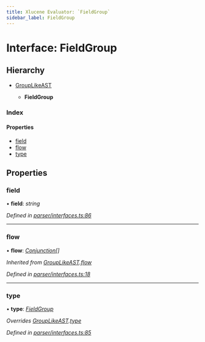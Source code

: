 ```yaml
---
title: Xlucene Evaluator: `FieldGroup`
sidebar_label: FieldGroup
---
```


# Interface: FieldGroup

## Hierarchy

* [GroupLikeAST](grouplikeast.md)

  * **FieldGroup**

### Index

#### Properties

* [field](fieldgroup.md#field)
* [flow](fieldgroup.md#flow)
* [type](fieldgroup.md#type)

## Properties

###  field

• **field**: *string*

*Defined in [parser/interfaces.ts:86](https://github.com/terascope/teraslice/blob/d3a803c3/packages/xlucene-evaluator/src/parser/interfaces.ts#L86)*

___

###  flow

• **flow**: *[Conjunction](conjunction.md)[]*

*Inherited from [GroupLikeAST](grouplikeast.md).[flow](grouplikeast.md#flow)*

*Defined in [parser/interfaces.ts:18](https://github.com/terascope/teraslice/blob/d3a803c3/packages/xlucene-evaluator/src/parser/interfaces.ts#L18)*

___

###  type

• **type**: *[FieldGroup](../enums/asttype.md#fieldgroup)*

*Overrides [GroupLikeAST](grouplikeast.md).[type](grouplikeast.md#type)*

*Defined in [parser/interfaces.ts:85](https://github.com/terascope/teraslice/blob/d3a803c3/packages/xlucene-evaluator/src/parser/interfaces.ts#L85)*

